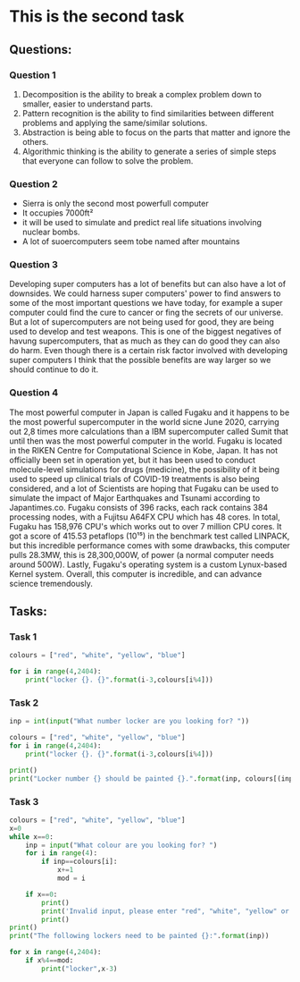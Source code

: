 # This is the second task

## Questions: 

### Question 1

1. Decomposition is the ability to break a complex problem down to smaller, easier to understand parts.
1. Pattern recognition is the ability to find similarities between different problems and applying the same/similar solutions.
1. Abstraction is being able to focus on the parts that matter and ignore the others.
1. Algorithmic thinking is the ability to generate a series of simple steps that everyone can follow to solve the problem.

### Question 2

* Sierra is only the second most powerfull computer
* It occupies 7000ft²
* it will be used to simulate and predict real life situations involving nuclear bombs.
* A lot of suoercomputers seem tobe named after mountains

### Question 3
Developing super computers has a lot of benefits but can also have a lot of downsides. We could harness super computers' power to find answers to some of the most important questions we have today, for example a super computer could find the cure to cancer or fing the secrets of our universe. But a lot of supercomputers are not being used for good, they are being used to develop and test weapons. This is one of the biggest negatives of havung supercomputers, that as much as they can do good they can also do harm. Even though there is a certain risk factor involved with developing super computers I think that the possible benefits are way larger so we should continue to do it.

### Question 4
The most powerful computer in Japan is called Fugaku and it happens to be the most powerful supercomputer in the world sicne June 2020, carrying out 2,8 times more calculations than a IBM supercomputer called Sumit that until then was the most powerful computer in the world. Fugaku is located in the RIKEN Centre for Computational Science in Kobe, Japan. It has not officially been set in operation yet, but it has been used to conduct molecule-level simulations for drugs (medicine), the possibility of it being used to speed up clinical trials of COVID-19 treatments is also being considered, and a lot of Scientists are hoping that Fugaku can be used to simulate the impact of Major Earthquakes and Tsunami according to Japantimes.co. Fugaku consists of 396 racks, each rack contains 384 processing nodes, with a Fujitsu A64FX CPU which has 48 cores. In total, Fugaku has 158,976 CPU's which works out to over 7 million CPU cores. It got a score of 415.53 petaflops (10¹⁵) in the benchmark test called LINPACK, but this incredible performance comes with some drawbacks, this computer pulls 28.3MW, this is 28,300,000W, of power (a normal computer needs around 500W). Lastly, Fugaku's operating system is a custom Lynux-based Kernel system. Overall, this computer is incredible, and can advance science tremendously.

## Tasks:

### Task 1
```.py
colours = ["red", "white", "yellow", "blue"]

for i in range(4,2404):
    print("locker {}. {}".format(i-3,colours[i%4]))
```

### Task 2
```.py
inp = int(input("What number locker are you looking for? "))

colours = ["red", "white", "yellow", "blue"]
for i in range(4,2404):
    print("locker {}. {}".format(i-3,colours[i%4]))

print()
print("Locker number {} should be painted {}.".format(inp, colours[(inp+3)%4]))
```

### Task 3
```.py
colours = ["red", "white", "yellow", "blue"]
x=0
while x==0:
    inp = input("What colour are you looking for? ")
    for i in range(4):
        if inp==colours[i]:
            x+=1
            mod = i

    if x==0:
        print()
        print('Invalid input, please enter "red", "white", "yellow" or "blue"')
        print()
print()
print("The following lockers need to be painted {}:".format(inp))

for x in range(4,2404):
    if x%4==mod:
        print("locker",x-3)
```
